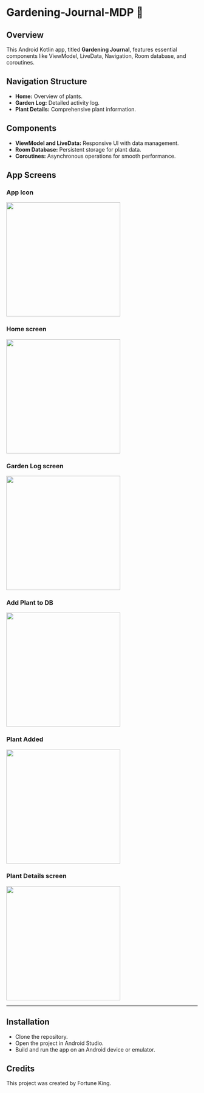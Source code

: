 # Gardening-Journal-MDP :sunflower:

## Overview

This Android Kotlin app, titled **Gardening Journal**, features essential components like ViewModel, LiveData, Navigation, Room database, and coroutines.

## Navigation Structure

- **Home:** Overview of plants.
- **Garden Log:** Detailed activity log.
- **Plant Details:** Comprehensive plant information.

## Components

- **ViewModel and LiveData:** Responsive UI with data management.
- **Room Database:** Persistent storage for plant data.
- **Coroutines:** Asynchronous operations for smooth performance.


## App Screens

### App Icon
<img src="screenshots/1_app_icon.png" width="300" height="auto"/>

### Home screen
<img src="screenshots/2_home_screen.png" width="300" height="auto"/>

### Garden Log screen
<img src="screenshots/3_garden_log_screen.png" width="300" height="auto"/>

### Add Plant to DB
<img src="screenshots/4_add_plant_to_db.png" width="300" height="auto"/>

### Plant Added
<img src="screenshots/5_plant_added.png" width="300" height="auto"/>

### Plant Details screen
<img src="screenshots/6_plant_detail_screen.png" width="300" height="auto"/>

<hr>

## Installation
- Clone the repository.
- Open the project in Android Studio.
- Build and run the app on an Android device or emulator.

## Credits
This project was created by Fortune King.
